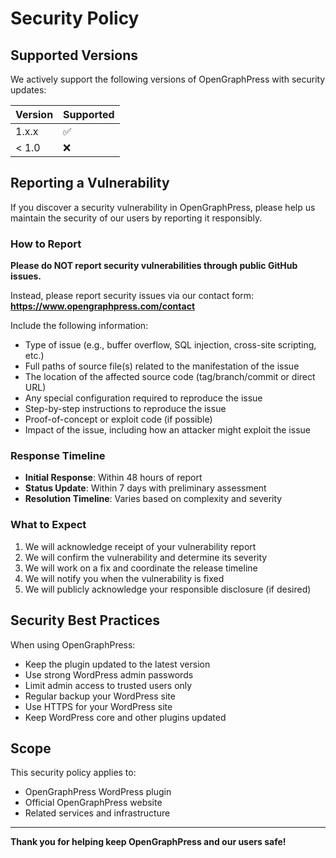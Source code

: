# Security Policy

## Supported Versions

We actively support the following versions of OpenGraphPress with security updates:

| Version | Supported          |
| ------- | ------------------ |
| 1.x.x   | :white_check_mark: |
| < 1.0   | :x:                |

## Reporting a Vulnerability

If you discover a security vulnerability in OpenGraphPress, please help us maintain the security of our users by reporting it responsibly.

### How to Report

**Please do NOT report security vulnerabilities through public GitHub issues.**

Instead, please report security issues via our contact form: **<https://www.opengraphpress.com/contact>**

Include the following information:

- Type of issue (e.g., buffer overflow, SQL injection, cross-site scripting, etc.)
- Full paths of source file(s) related to the manifestation of the issue
- The location of the affected source code (tag/branch/commit or direct URL)
- Any special configuration required to reproduce the issue
- Step-by-step instructions to reproduce the issue
- Proof-of-concept or exploit code (if possible)
- Impact of the issue, including how an attacker might exploit the issue

### Response Timeline

- **Initial Response**: Within 48 hours of report
- **Status Update**: Within 7 days with preliminary assessment
- **Resolution Timeline**: Varies based on complexity and severity

### What to Expect

1. We will acknowledge receipt of your vulnerability report
2. We will confirm the vulnerability and determine its severity
3. We will work on a fix and coordinate the release timeline
4. We will notify you when the vulnerability is fixed
5. We will publicly acknowledge your responsible disclosure (if desired)

## Security Best Practices

When using OpenGraphPress:

- Keep the plugin updated to the latest version
- Use strong WordPress admin passwords
- Limit admin access to trusted users only
- Regular backup your WordPress site
- Use HTTPS for your WordPress site
- Keep WordPress core and other plugins updated

## Scope

This security policy applies to:

- OpenGraphPress WordPress plugin
- Official OpenGraphPress website
- Related services and infrastructure

---

**Thank you for helping keep OpenGraphPress and our users safe!**
